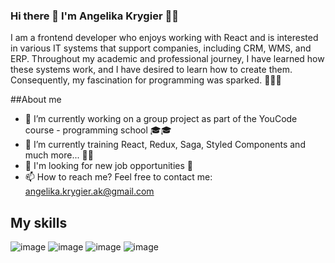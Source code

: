 ### Hi there 👋 I'm Angelika Krygier 🙍‍♀️

I am a frontend developer who enjoys working with React and is interested in various IT systems that support companies, including CRM, WMS, and ERP. Throughout my academic and professional journey, I have learned how these systems work, and I have desired to learn how to create them. Consequently, my fascination for programming was sparked. 🧗‍♀️🥳


##About me 

- 🔭 I’m currently working on a group project as part of the YouCode course - programming school 🎓🎓
- 🌱 I’m currently training React, Redux, Saga, Styled Components and much more... 💪💪
- 👯 I'm looking for new job opportunities 🤝
- 📫 How to reach me? Feel free to contact me: angelika.krygier.ak@gmail.com


## My skills

![image](https://user-images.githubusercontent.com/123166327/233979930-fc0b09b1-f059-4844-988a-cddd5b974c7b.png)
![image](https://user-images.githubusercontent.com/123166327/233977961-661ac317-95e0-44b3-b860-337762813e02.png)
![image](https://user-images.githubusercontent.com/123166327/233978458-829982a8-ec33-4a48-b28c-794500d2891b.png)
![image](https://user-images.githubusercontent.com/123166327/233978756-c17b22e2-f0d1-4222-b02f-9fcca1b8b520.png)


<!--
**AngelikaKrygier/AngelikaKrygier** is a ✨ _special_ ✨ repository because its `README.md` (this file) appears on your GitHub profile.
